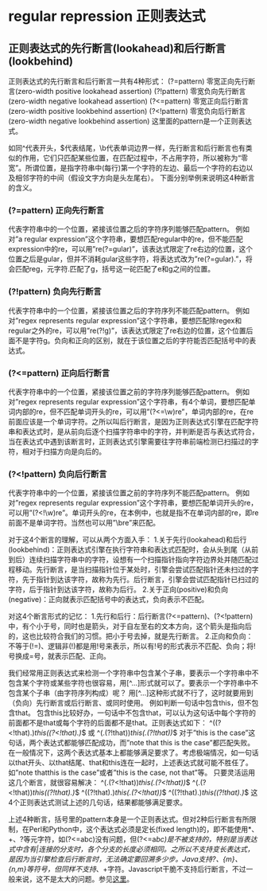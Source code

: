 # regular repression 正则表达式





## 正则表达式的先行断言(lookahead)和后行断言(lookbehind)

正则表达式的先行断言和后行断言一共有4种形式：
(?=pattern) 零宽正向先行断言(zero-width positive lookahead assertion)
(?!pattern) 零宽负向先行断言(zero-width negative lookahead assertion)
(?<=pattern) 零宽正向后行断言(zero-width positive lookbehind assertion)
(?<!pattern) 零宽负向后行断言(zero-width negative lookbehind assertion)
这里面的pattern是一个正则表达式。

如同^代表开头，$代表结尾，\b代表单词边界一样，先行断言和后行断言也有类似的作用，它们只匹配某些位置，在匹配过程中，不占用字符，所以被称为“零宽”。所谓位置，是指字符串中(每行)第一个字符的左边、最后一个字符的右边以及相邻字符的中间（假设文字方向是头左尾右）。
下面分别举例来说明这4种断言的含义。

### (?=pattern) 正向先行断言

代表字符串中的一个位置，紧接该位置之后的字符序列能够匹配pattern。
例如对”a regular expression”这个字符串，要想匹配regular中的re，但不能匹配expression中的re，可以用”re(?=gular)”，该表达式限定了re右边的位置，这个位置之后是gular，但并不消耗gular这些字符，将表达式改为”re(?=gular).”，将会匹配reg，元字符.匹配了g，括号这一砣匹配了e和g之间的位置。

### (?!pattern) 负向先行断言

代表字符串中的一个位置，紧接该位置之后的字符序列不能匹配pattern。
例如对”regex represents regular expression”这个字符串，要想匹配除regex和regular之外的re，可以用”re(?!g)”，该表达式限定了re右边的位置，这个位置后面不是字符g。负向和正向的区别，就在于该位置之后的字符能否匹配括号中的表达式。

### (?<=pattern) 正向后行断言

代表字符串中的一个位置，紧接该位置之前的字符序列能够匹配pattern。
例如对”regex represents regular expression”这个字符串，有4个单词，要想匹配单词内部的re，但不匹配单词开头的re，可以用”(?<=\w)re”，单词内部的re，在re前面应该是一个单词字符。之所以叫后行断言，是因为正则表达式引擎在匹配字符串和表达式时，是从前向后逐个扫描字符串中的字符，并判断是否与表达式符合，当在表达式中遇到该断言时，正则表达式引擎需要往字符串前端检测已扫描过的字符，相对于扫描方向是向后的。

### (?<!pattern) 负向后行断言

代表字符串中的一个位置，紧接该位置之前的字符序列不能匹配pattern。
例如对”regex represents regular expression”这个字符串，要想匹配单词开头的re，可以用”(?<!\w)re”。单词开头的re，在本例中，也就是指不在单词内部的re，即re前面不是单词字符。当然也可以用”\bre”来匹配。

对于这4个断言的理解，可以从两个方面入手：
1.关于先行(lookahead)和后行(lookbehind)：正则表达式引擎在执行字符串和表达式匹配时，会从头到尾（从前到后）连续扫描字符串中的字符，设想有一个扫描指针指向字符边界处并随匹配过程移动。先行断言，是当扫描指针位于某处时，引擎会尝试匹配指针还未扫过的字符，先于指针到达该字符，故称为先行。后行断言，引擎会尝试匹配指针已扫过的字符，后于指针到达该字符，故称为后行。
2.关于正向(positive)和负向(negative)：正向就表示匹配括号中的表达式，负向表示不匹配。

对这4个断言形式的记忆：
1.先行和后行：后行断言(?<=pattern)、(?<!pattern)中，有个小于号，同时也是箭头，对于自左至右的文本方向，这个箭头是指向后的，这也比较符合我们的习惯。把小于号去掉，就是先行断言。
2.正向和负向：不等于(!=)、逻辑非(!)都是用!号来表示，所以有!号的形式表示不匹配、负向；将!号换成=号，就表示匹配、正向。

我们经常用正则表达式来检测一个字符串中包含某个子串，要表示一个字符串中不包含某个字符或某些字符也很容易，用[^...]形式就可以了。要表示一个字符串中不包含某个子串（由字符序列构成）呢？
用[^...]这种形式就不行了，这时就要用到（负向）先行断言或后行断言、或同时使用。
例如判断一句话中包含this，但不包含that。
包含this比较好办，一句话中不包含that，可以认为这句话中每个字符的前面都不是that或每个字符的后面都不是that。正则表达式如下：
^((?<!that).)*this((?<!that).)*$ 或 ^(.(?!that))*this(.(?!that))*$
对于”this is the case”这句话，两个表达式都能够匹配成功，而”note that this is the case”都匹配失败。
在一般情况下，这两个表达式基本上都能够满足要求了。考虑极端情况，如一句话以that开头、以that结尾、that和this连在一起时，上述表达式就可能不胜任了。
如”note thatthis is the case”或者”this is the case, not that”等。
只要灵活运用这几个断言，就很容易解决：
^(.(?<!that))*this(.(?<!that))*$
^(.(?<!that))*this((?!that).)*$
^((?!that).)*this(.(?<!that))*$
^((?!that).)*this((?!that).)*$
这4个正则表达式测试上述的几句话，结果都能够满足要求。

上述4种断言，括号里的pattern本身是一个正则表达式。但对2种后行断言有所限制，在Perl和Python中，这个表达式必须是定长(fixed length)的，即不能使用*、+、?等元字符，如(?<=abc)没有问题，但(?<=a*bc)是不被支持的，特别是当表达式中含有|连接的分支时，各个分支的长度必须相同。之所以不支持变长表达式，是因为当引擎检查后行断言时，无法确定要回溯多少步。Java支持?、{m}、{n,m}等符号，但同样不支持*、+字符。Javascript干脆不支持后行断言，不过一般来说，这不是太大的问题。参见[这里](http://www.regular-expressions.info/lookaround.html)。

